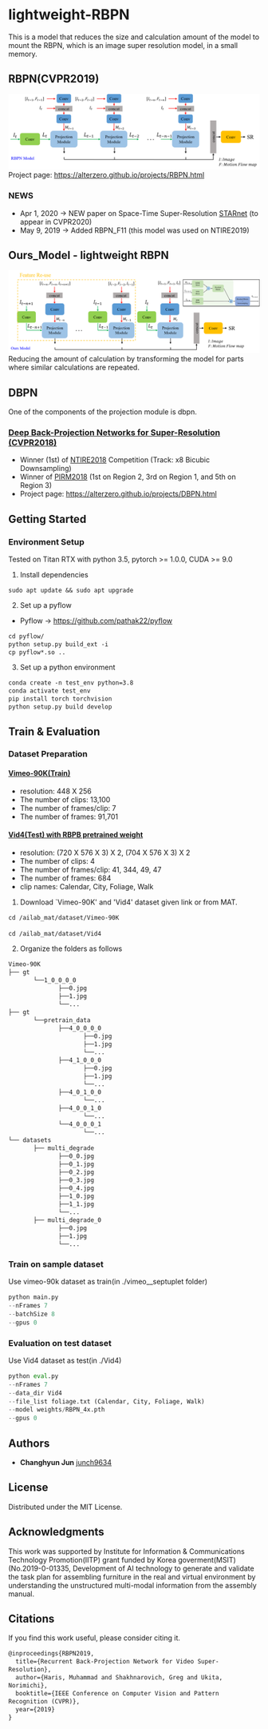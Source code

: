 # lightweight-RBPN
This is a model that reduces the size and calculation amount of the model to mount the RBPN, which is an image super resolution model, in a small memory.

## RBPN(CVPR2019)
![RBPN](images/RBPN.png)
Project page: https://alterzero.github.io/projects/RBPN.html

### NEWS
* Apr 1, 2020 -> NEW paper on Space-Time Super-Resolution [STARnet](https://github.com/alterzero/STARnet) (to appear in CVPR2020)
* May 9, 2019 -> Added RBPN_F11 (this model was used on NTIRE2019)



## Ours_Model - lightweight RBPN
![Ours_Model](images/Ours_Model.png)
Reducing the amount of calculation by transforming the model for parts where similar calculations are repeated.

## DBPN
One of the components of the projection module is dbpn.
### [Deep Back-Projection Networks for Super-Resolution (CVPR2018)](https://github.com/alterzero/DBPN-Pytorch)
- Winner (1st) of [NTIRE2018](http://openaccess.thecvf.com/content_cvpr_2018_workshops/papers/w13/Timofte_NTIRE_2018_Challenge_CVPR_2018_paper.pdf) Competition (Track: x8 Bicubic Downsampling)
- Winner of [PIRM2018](https://arxiv.org/pdf/1809.07517.pdf) (1st on Region 2, 3rd on Region 1, and 5th on Region 3)
- Project page: https://alterzero.github.io/projects/DBPN.html


## Getting Started

### Environment Setup

Tested on Titan RTX with python 3.5, pytorch >= 1.0.0, CUDA >= 9.0

1. Install dependencies
```
sudo apt update && sudo apt upgrade
```
2. Set up a pyflow
* Pyflow -> https://github.com/pathak22/pyflow
```Shell
cd pyflow/
python setup.py build_ext -i
cp pyflow*.so ..
```
3. Set up a python environment
```
conda create -n test_env python=3.8
conda activate test_env
pip install torch torchvision
python setup.py build develop
```


## Train & Evaluation

### Dataset Preparation

#### [Vimeo-90K(Train)](http://toflow.csail.mit.edu)
* resolution: 448 X 256
* The number of clips: 13,100
* The number of frames/clip: 7
* The number of frames: 91,701

#### [Vid4(Test) with RBPB pretrained weight](https://drive.google.com/drive/folders/1sI41DH5TUNBKkxRJ-_w5rUf90rN97UFn?usp=sharing)
* resolution: (720 X 576 X 3) X 2, (704 X 576 X 3) X 2
* The number of clips: 4
* The number of frames/clip: 41, 344, 49, 47
* The number of frames: 684
* clip names: Calendar, City, Foliage, Walk

1. Download `Vimeo-90K' and 'Vid4' dataset given link or from MAT.

```
cd /ailab_mat/dataset/Vimeo-90K

cd /ailab_mat/dataset/Vid4
```

2. Organize the folders as follows
```
Vimeo-90K
├── gt
       └──1_0_0_0_0
              ├──0.jpg
              ├──1.jpg
              └──...
├── gt
       └──pretrain_data
              ├──4_0_0_0_0
                     ├──0.jpg
                     ├──1.jpg
                     └──...
              ├──4_1_0_0_0
                     ├──0.jpg
                     ├──1.jpg
                     └──...
              ├──4_0_1_0_0
                     └──...
              ├──4_0_0_1_0
                     └──...
              └──4_0_0_0_1
                     └──...
└── datasets
       ├── multi_degrade
              ├──0_0.jpg
              ├──0_1.jpg
              ├──0_2.jpg
              ├──0_3.jpg
              ├──0_4.jpg     
              ├──1_0.jpg
              ├──1_1.jpg
              └──...
       ├── multi_degrade_0
              ├──0.jpg
              ├──1.jpg
              └──...
```       
### Train on sample dataset

Use vimeo-90k dataset as train(in ./vimeo__septuplet folder)

```python
python main.py
--nFrames 7
--batchSize 8
--gpus 0
```

### Evaluation on test dataset

Use Vid4 dataset as test(in ./Vid4)

```python 
python eval.py
--nFrames 7
--data_dir Vid4
--file_list foliage.txt (Calendar, City, Foliage, Walk)
--model weights/RBPN_4x.pth
--gpus 0
```

## Authors
- **Changhyun Jun** [junch9634](https://github.com/junch9634)

## License
Distributed under the MIT License.

## Acknowledgments
This work was supported by Institute for Information & Communications Technology Promotion(IITP) grant funded by Korea goverment(MSIT) (No.2019-0-01335, Development of AI technology to generate and validate the task plan for assembling furniture in the real and virtual environment by understanding the unstructured multi-modal information from the assembly manual.

## Citations
If you find this work useful, please consider citing it.
```
@inproceedings{RBPN2019,
  title={Recurrent Back-Projection Network for Video Super-Resolution},
  author={Haris, Muhammad and Shakhnarovich, Greg and Ukita, Norimichi},
  booktitle={IEEE Conference on Computer Vision and Pattern Recognition (CVPR)},
  year={2019}
}
```
